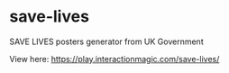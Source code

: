# save-lives
SAVE LIVES posters generator from UK Government

View here: https://play.interactionmagic.com/save-lives/ 
